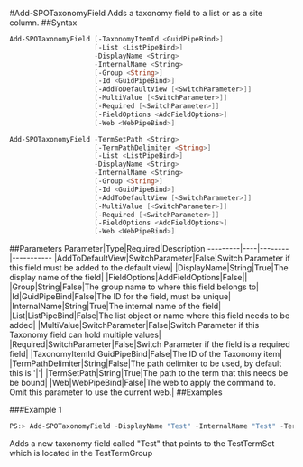 #Add-SPOTaxonomyField
Adds a taxonomy field to a list or as a site column.
##Syntax
```powershell
Add-SPOTaxonomyField [-TaxonomyItemId <GuidPipeBind>]
                     [-List <ListPipeBind>]
                     -DisplayName <String>
                     -InternalName <String>
                     [-Group <String>]
                     [-Id <GuidPipeBind>]
                     [-AddToDefaultView [<SwitchParameter>]]
                     [-MultiValue [<SwitchParameter>]]
                     [-Required [<SwitchParameter>]]
                     [-FieldOptions <AddFieldOptions>]
                     [-Web <WebPipeBind>]
```


```powershell
Add-SPOTaxonomyField -TermSetPath <String>
                     [-TermPathDelimiter <String>]
                     [-List <ListPipeBind>]
                     -DisplayName <String>
                     -InternalName <String>
                     [-Group <String>]
                     [-Id <GuidPipeBind>]
                     [-AddToDefaultView [<SwitchParameter>]]
                     [-MultiValue [<SwitchParameter>]]
                     [-Required [<SwitchParameter>]]
                     [-FieldOptions <AddFieldOptions>]
                     [-Web <WebPipeBind>]
```


##Parameters
Parameter|Type|Required|Description
---------|----|--------|-----------
|AddToDefaultView|SwitchParameter|False|Switch Parameter if this field must be added to the default view|
|DisplayName|String|True|The display name of the field|
|FieldOptions|AddFieldOptions|False||
|Group|String|False|The group name to where this field belongs to|
|Id|GuidPipeBind|False|The ID for the field, must be unique|
|InternalName|String|True|The internal name of the field|
|List|ListPipeBind|False|The list object or name where this field needs to be added|
|MultiValue|SwitchParameter|False|Switch Parameter if this Taxonomy field can hold multiple values|
|Required|SwitchParameter|False|Switch Parameter if the field is a required field|
|TaxonomyItemId|GuidPipeBind|False|The ID of the Taxonomy item|
|TermPathDelimiter|String|False|The path delimiter to be used, by default this is '|'|
|TermSetPath|String|True|The path to the term that this needs be be bound|
|Web|WebPipeBind|False|The web to apply the command to. Omit this parameter to use the current web.|
##Examples

###Example 1
```powershell
PS:> Add-SPOTaxonomyField -DisplayName "Test" -InternalName "Test" -TermSetPath "TestTermGroup|TestTermSet"
```
Adds a new taxonomy field called "Test" that points to the TestTermSet which is located in the TestTermGroup
